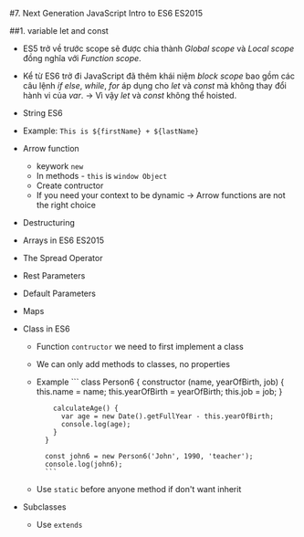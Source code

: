 #7. Next Generation JavaScript Intro to ES6  ES2015

##1. variable let and const

- ES5 trở về trước scope sẽ được chia thành *Global scope* và *Local scope* đồng nghĩa với *Function scope*.
- Kể từ ES6 trở đi JavaScript đã thêm khái niệm *block scope* bao gồm các câu lệnh *if else*, *while*, *for* áp dụng cho *let* và *const* mà không thay đổi hành vi của *var*.
-> Vì vậy *let* và *const* không thể hoisted.

- String ES6
- Example: `This is ${firstName} + ${lastName}`

- Arrow function
	- keywork `new`
	- In methods - `this` is `window Object`
	- Create contructor
	- If you need your context to be dynamic
	-> Arrow functions are not the right choice
	
- Destructuring
- Arrays in ES6  ES2015
- The Spread Operator
- Rest Parameters
- Default Parameters
- Maps
- Class in ES6
	- Function `contructor` we need to first implement a class
	- We can only add methods to classes, no properties
	- Example ```
			class Person6 {
			  constructor (name, yearOfBirth, job) {
				this.name = name;
				this.yearOfBirth = yearOfBirth;
				this.job = job;
			  }

			  calculateAge() {
				var age = new Date().getFullYear - this.yearOfBirth;
				console.log(age);
			  }
			}

			const john6 = new Person6('John', 1990, 'teacher');
			console.log(john6);
			```
	- Use `static` before anyone method if don't want inherit

- Subclasses
	- Use `extends`